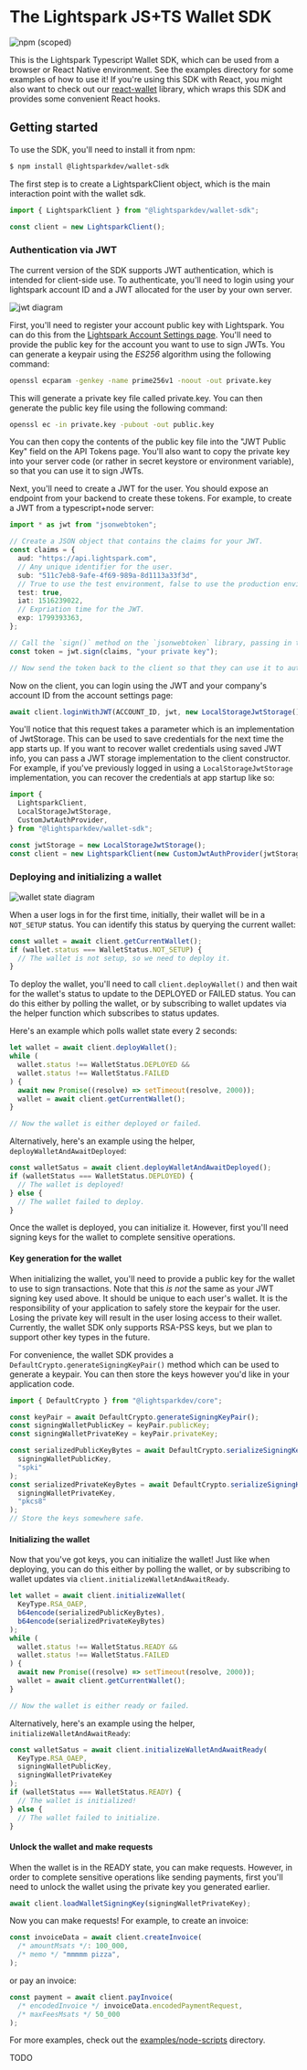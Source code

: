 # The Lightspark JS+TS Wallet SDK

![npm (scoped)](https://img.shields.io/npm/v/@lightsparkdev/wallet-sdk)

This is the Lightspark Typescript Wallet SDK, which can be used from a browser or React Native environment. See the examples directory for some examples of how to use it! If you're using this SDK with React, you might also want to check out our [react-wallet](../react-wallet/README.md) library, which wraps this SDK and provides some convenient React hooks.

## Getting started

To use the SDK, you'll need to install it from npm:

```bash
$ npm install @lightsparkdev/wallet-sdk
```

The first step is to create a LightsparkClient object, which is the main interaction point with the wallet sdk.

```typescript
import { LightsparkClient } from "@lightsparkdev/wallet-sdk";

const client = new LightsparkClient();
```

### Authentication via JWT

The current version of the SDK supports JWT authentication, which is intended for client-side use. To authenticate, you'll need to login using your lightspark account ID and
a JWT allocated for the user by your own server.

![jwt diagram](./docs-media/jwt-diagram.png)

First, you'll need to register your account public key with Lightspark. You can do this from the [Lightspark Account Settings page](https://app.lightspark.com/account#security). You'll need to provide the public key for the account you want to use to sign JWTs. You can generate a keypair using the _ES256_ algorithm using the following command:

```bash
openssl ecparam -genkey -name prime256v1 -noout -out private.key
```

This will generate a private key file called private.key. You can then generate the public key file using the following command:

```bash
openssl ec -in private.key -pubout -out public.key
```

You can then copy the contents of the public key file into the "JWT Public Key" field on the API Tokens page. You'll also want to copy the private key into your server code (or rather in secret keystore or environment variable), so that you can use it to sign JWTs.

Next, you'll need to create a JWT for the user. You should expose an endpoint from your backend to create these tokens. For example, to create a JWT from a typescript+node server:

```typescript
import * as jwt from "jsonwebtoken";

// Create a JSON object that contains the claims for your JWT.
const claims = {
  aud: "https://api.lightspark.com",
  // Any unique identifier for the user.
  sub: "511c7eb8-9afe-4f69-989a-8d1113a33f3d",
  // True to use the test environment, false to use the production environment.
  test: true,
  iat: 1516239022,
  // Expriation time for the JWT.
  exp: 1799393363,
};

// Call the `sign()` method on the `jsonwebtoken` library, passing in the JSON object and your private key.
const token = jwt.sign(claims, "your private key");

// Now send the token back to the client so that they can use it to authenticate with the Lightspark SDK.
```

Now on the client, you can login using the JWT and your company's account ID from the account settings page:

```typescript
await client.loginWithJWT(ACCOUNT_ID, jwt, new LocalStorageJwtStorage());
```

You'll notice that this request takes a parameter which is an implementation of JwtStorage. This can be used to save credentials for the next time the app starts up. If you want to recover wallet credentials using saved JWT info, you can pass a JWT storage implementation to the client constructor. For example, if you've previously logged in using a `LocalStorageJwtStorage` implementation, you can recover the credentials at app startup like so:

```typescript
import {
  LightsparkClient,
  LocalStorageJwtStorage,
  CustomJwtAuthProvider,
} from "@lightsparkdev/wallet-sdk";

const jwtStorage = new LocalStorageJwtStorage();
const client = new LightsparkClient(new CustomJwtAuthProvider(jwtStorage));
```

### Deploying and initializing a wallet

![wallet state diagram](./docs-media/wallet-state-diagram.png)

When a user logs in for the first time, initially, their wallet will be in a `NOT_SETUP` status. You can identify this status by querying the current wallet:

```typescript
const wallet = await client.getCurrentWallet();
if (wallet.status === WalletStatus.NOT_SETUP) {
  // The wallet is not setup, so we need to deploy it.
}
```

To deploy the wallet, you'll need to call `client.deployWallet()` and then wait for the wallet's status to update to the DEPLOYED or FAILED status. You can do this either by polling the wallet, or by subscribing to wallet updates via the helper function which subscribes to status updates.

Here's an example which polls wallet state every 2 seconds:

```typescript
let wallet = await client.deployWallet();
while (
  wallet.status !== WalletStatus.DEPLOYED &&
  wallet.status !== WalletStatus.FAILED
) {
  await new Promise((resolve) => setTimeout(resolve, 2000));
  wallet = await client.getCurrentWallet();
}

// Now the wallet is either deployed or failed.
```

Alternatively, here's an example using the helper, `deployWalletAndAwaitDeployed`:

```typescript
const walletSatus = await client.deployWalletAndAwaitDeployed();
if (walletStatus === WalletStatus.DEPLOYED) {
  // The wallet is deployed!
} else {
  // The wallet failed to deploy.
}
```

Once the wallet is deployed, you can initialize it. However, first you'll need signing keys for the wallet to complete sensitive operations.

#### Key generation for the wallet

When initializing the wallet, you'll need to provide a public key for the wallet to use to sign transactions. Note that this _is not_ the same as your JWT signing key used above. It should be unique to each user's wallet. It is the responsibility of your application to safely store the keypair for the user. Losing the private key will result in the user losing access to their wallet. Currently, the wallet SDK only supports RSA-PSS keys, but we plan to support other key types in the future.

For convenience, the wallet SDK provides a `DefaultCrypto.generateSigningKeyPair()` method which can be used to generate a keypair. You can then store the keys however you'd like in your application code.

```typescript
import { DefaultCrypto } from "@lightsparkdev/core";

const keyPair = await DefaultCrypto.generateSigningKeyPair();
const signingWalletPublicKey = keyPair.publicKey;
const signingWalletPrivateKey = keyPair.privateKey;

const serializedPublicKeyBytes = await DefaultCrypto.serializeSigningKey(
  signingWalletPublicKey,
  "spki"
);
const serializedPrivateKeyBytes = await DefaultCrypto.serializeSigningKey(
  signingWalletPrivateKey,
  "pkcs8"
);
// Store the keys somewhere safe.
```

#### Initializing the wallet

Now that you've got keys, you can initialize the wallet! Just like when deploying, you can do this either by polling the wallet, or by subscribing to wallet updates via `client.initializeWalletAndAwaitReady`.

```typescript
let wallet = await client.initializeWallet(
  KeyType.RSA_OAEP,
  b64encode(serializedPublicKeyBytes),
  b64encode(serializedPrivateKeyBytes)
);
while (
  wallet.status !== WalletStatus.READY &&
  wallet.status !== WalletStatus.FAILED
) {
  await new Promise((resolve) => setTimeout(resolve, 2000));
  wallet = await client.getCurrentWallet();
}

// Now the wallet is either ready or failed.
```

Alternatively, here's an example using the helper, `initializeWalletAndAwaitReady`:

```typescript
const walletSatus = await client.initializeWalletAndAwaitReady(
  KeyType.RSA_OAEP,
  signingWalletPublicKey,
  signingWalletPrivateKey
);
if (walletStatus === WalletStatus.READY) {
  // The wallet is initialized!
} else {
  // The wallet failed to initialize.
}
```

#### Unlock the wallet and make requests

When the wallet is in the READY state, you can make requests. However, in order to complete sensitive operations like sending payments, first you'll need to unlock the wallet using the private key you generated earlier.

```typescript
await client.loadWalletSigningKey(signingWalletPrivateKey);
```

Now you can make requests! For example, to create an invoice:

```typescript
const invoiceData = await client.createInvoice(
  /* amountMsats */: 100_000,
  /* memo */ "mmmmm pizza",
);
```

or pay an invoice:

```typescript
const payment = await client.payInvoice(
  /* encodedInvoice */ invoiceData.encodedPaymentRequest,
  /* maxFeesMsats */ 50_000
);
```

For more examples, check out the [examples/node-scripts](./examples/node-scripts/) directory.

TODO
